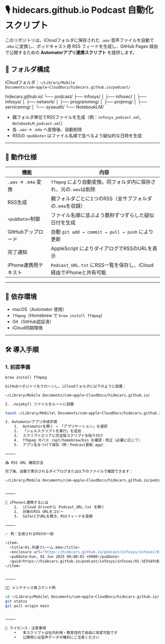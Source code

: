 # 🎙 hidecars.github.io Podcast 自動化スクリプト

このリポジトリは、iCloudフォルダに保存された `.wav` 音声ファイルを自動で `.m4a` に変換し、ポッドキャスト用 RSS フィードを生成し、GitHub Pages 経由で公開するための **Automatorアプリ連携スクリプト** を提供します。

## 📁 フォルダ構成

iCloudフォルダ：`~/Library/Mobile Documents/com~apple~CloudDocs/hidecars.github.io/podcast/`

hidecars.github.io/
└── podcast/
├── infosys/
│   ├── infosec/
│   ├── infosys/
│   ├── network/
│   ├── programming/
│   ├── projmng/
│   ├── servicemng/
│   └── sysaudit/
└── NotebookLM/

- 親フォルダ単位でRSSファイルを生成（例：`infosys_podcast.xml`, `NotebookLM_podcast.xml`）
- 各 `.wav` → `.m4a` へ変換後、自動削除
- RSSの `<pubDate>` はファイル名順で並べるよう疑似的な日時を生成

---

## 🔧 動作仕様

| 機能                           | 内容                                                                 |
|------------------------------|----------------------------------------------------------------------|
| `.wav` → `.m4a` 変換        | `ffmpeg` により自動変換。同フォルダ内に保存され、元の`.wav`は削除   |
| RSS生成                      | 親フォルダごとに1つのRSS（全サブフォルダの`.m4a`を収録）              |
| `<pubDate>`制御              | ファイル名順に並ぶよう数秒ずつずらした疑似日付を生成                 |
| GitHubアップロード           | 自動 `git add → commit → pull → push` により更新                      |
| 完了通知                     | AppleScript によりダイアログでRSSのURLを表示                          |
| iPhone連携用テキスト         | `Podcast_URL.txt` にRSS一覧を保存し、iCloud経由でiPhoneと共有可能   |

---

## 🧪 依存環境

- macOS（Automator 使用）
- `ffmpeg`（Homebrew で `brew install ffmpeg`）
- Git（GitHub認証済）
- iCloud同期環境

---

## 🛠 導入手順

### 1. 前提準備

```bash
brew install ffmpeg

GitHubリポジトリをクローンし、iCloudフォルダに以下のように設置：

~/Library/Mobile Documents/com~apple~CloudDocs/hidecars.github.io/

2. .nojekyll ファイルをルートに設置

touch ~/Library/Mobile\ Documents/com~apple~CloudDocs/hidecars.github.io/.nojekyll

3. Automatorアプリ作成手順
	1.	Automatorを開く → 「アプリケーション」を選択
	2.	「シェルスクリプトを実行」を追加
	3.	スクリプトエリアに完全版スクリプトを貼り付け
	4.	ffmpeg のパス /opt/homebrew/bin を確認・修正（必要に応じて）
	5.	アプリ名をつけて保存（例：Podcast更新.app）

⸻

📤 RSS URL 確認方法

完了後、自動で表示されるダイアログまたは以下のファイルで確認できます：

~/Library/Mobile Documents/com~apple~CloudDocs/hidecars.github.io/podcast/Podcast_URL.txt


⸻

📱 iPhoneと連携するには
	1.	iCloud Driveから Podcast_URL.txt を開く
	2.	対象のRSS URLをコピー
	3.	SafariでURLを開き、RSSフィードを登録

⸻

✅ 例：生成されるRSSの一部

<item>
  <title>01.共通フレーム.m4a</title>
  <enclosure url="https://hidecars.github.io/podcast/infosys/infosec/01.%E5%85%B1%E9%80%9A%E3%83%95%E3%83%AC%E3%83%BC%E3%83%A0.m4a" type="audio/mp4" />
  <pubDate>Sun, 01 Jun 2025 00:00:01 +0900</pubDate>
  <guid>https://hidecars.github.io/podcast/infosys/infosec/01.%E5%85%B1%E9%80%9A%E3%83%95%E3%83%AC%E3%83%BC%E3%83%A0.m4a</guid>
</item>


⸻

👨‍💻 メンテナンス用コマンド例

cd ~/Library/Mobile\ Documents/com~apple~CloudDocs/hidecars.github.io/
git status
git pull origin main


⸻

🧾 ライセンス・注意事項
	•	本スクリプトは社内利用・教育目的で自由に改変可能です
	•	公開用には音声データの権利にご注意ください
